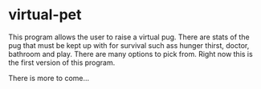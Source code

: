 # virtual-pet

This program allows the user to raise a virtual pug. There are stats of the pug that must be kept up with for survival such ass hunger
thirst, doctor, bathroom and play. There are many options to pick from. Right now this is the first version of this program. 

There is more to come...
